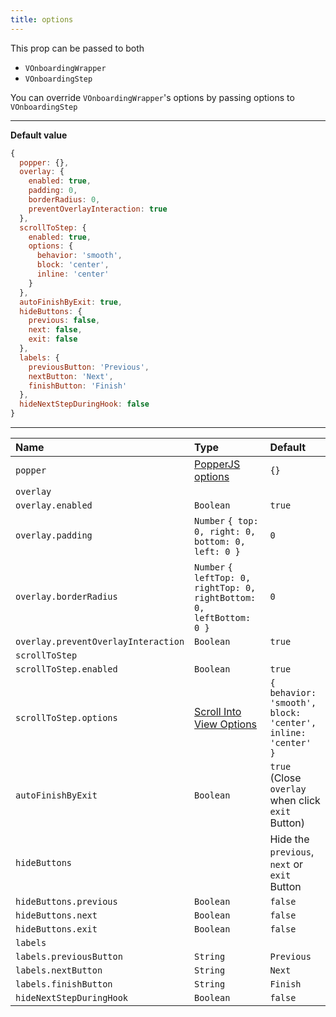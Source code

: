 ```yaml
---
title: options
---
```

<alert type="info">
This prop can be passed to both

- `VOnboardingWrapper`
- `VOnboardingStep`

You can override `VOnboardingWrapper`'s options by passing options to `VOnboardingStep`
</alert>

---
**Default value**

```js
{
  popper: {},
  overlay: {
    enabled: true,
    padding: 0,
    borderRadius: 0,
    preventOverlayInteraction: true
  },
  scrollToStep: {
    enabled: true,
    options: {
      behavior: 'smooth',
      block: 'center',
      inline: 'center'
    }
  },
  autoFinishByExit: true,
  hideButtons: {
    previous: false,
    next: false,
    exit: false
  },
  labels: {
    previousButton: 'Previous',
    nextButton: 'Next',
    finishButton: 'Finish'
  },
  hideNextStepDuringHook: false
}
```
---
| Name | Type | Default |
| :-------- | :-------- | :-------- |
| `popper` | [PopperJS options](https://popper.js.org/docs/v2/constructors/#options) | `{}` |
| `overlay` | | |
| `overlay.enabled` | `Boolean` | `true` |
| `overlay.padding` | `Number` `{ top: 0, right: 0, bottom: 0, left: 0 }` | `0` |
| `overlay.borderRadius` | `Number` `{ leftTop: 0, rightTop: 0, rightBottom: 0, leftBottom: 0 }` | `0` |
| `overlay.preventOverlayInteraction` | `Boolean` | `true` |
| `scrollToStep` | | |
| `scrollToStep.enabled` | `Boolean` | `true` |
| `scrollToStep.options` | [Scroll Into View Options](https://developer.mozilla.org/en-US/docs/Web/API/Element/scrollIntoView) | `{ behavior: 'smooth', block: 'center', inline: 'center'    }` |
| `autoFinishByExit` | `Boolean` | `true` (Close `overlay` when click `exit` Button)
| `hideButtons` | | Hide the `previous`, `next` or `exit` Button|
| `hideButtons.previous` | `Boolean` | `false` |
| `hideButtons.next` | `Boolean` | `false` |
| `hideButtons.exit` | `Boolean` | `false` |
| `labels` | | |
| `labels.previousButton` | `String` | `Previous` |
| `labels.nextButton` | `String` | `Next` |
| `labels.finishButton` | `String` | `Finish` |
| `hideNextStepDuringHook` | `Boolean` | `false` |













